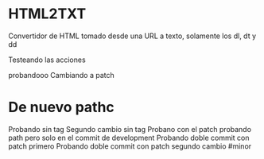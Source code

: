 # HTML2TXT
Convertidor de HTML tomado desde una URL a texto, solamente los dl, dt y dd

Testeando las acciones

probandooo
Cambiando a patch

# De nuevo pathc
Probando sin tag
Segundo cambio sin tag
Probano con el patch
probando path pero solo en el commit de development
Probando doble commit con patch primero
Probando doble commit con patch segundo
cambio
#minor
